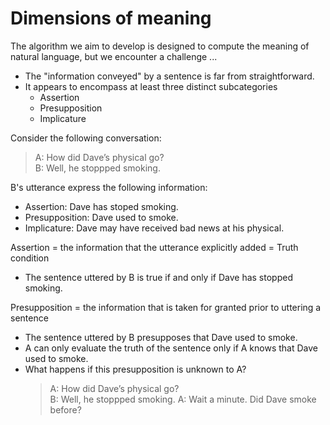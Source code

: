 # Dimensions of meaning 

The algorithm we aim to develop is designed to compute the meaning of natural language, but we encounter a challenge ... 

- The "information conveyed" by a sentence is far from straightforward.
- It appears to encompass at least three distinct subcategories
  - Assertion
  - Presupposition
  - Implicature

Consider the following conversation: 

> A: How did Dave’s physical go? <br>
> B: Well, he stoppped smoking.

B's utterance express the following information: 

- Assertion: Dave has stoped smoking. 
- Presupposition: Dave used to smoke.
- Implicature: Dave may have received bad news at his physical.

Assertion = the information that the utterance explicitly added = Truth condition

- The sentence uttered by B is true if and only if Dave has stopped smoking. 

Presupposition = the information that is taken for granted prior to uttering a sentence

- The sentence uttered by B presupposes that Dave used to smoke.
- A can only evaluate the truth of the sentence only if A knows that Dave used to smoke.
- What happens if this presupposition is unknown to A?
  > A: How did Dave’s physical go? <br>
  > B: Well, he stoppped smoking. 
  > A: Wait a minute. Did Dave smoke before? 


